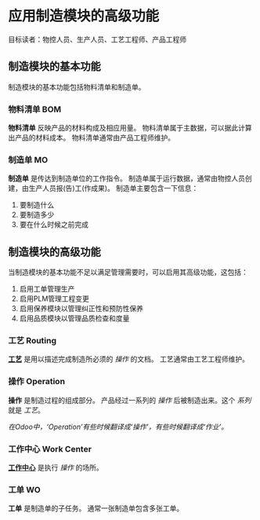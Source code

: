 # 应用制造模块的高级功能

目标读者：物控人员、生产人员、工艺工程师、产品工程师

## 制造模块的基本功能

制造模块的基本功能包括物料清单和制造单。

### 物料清单 BOM

**物料清单** 反映产品的材料构成及相应用量。
物料清单属于主数据，可以据此计算出产品的材料成本。
物料清单通常由产品工程师维护。

### 制造单 MO

**制造单** 是传达到制造单位的工作指令。
制造单属于运行数据，通常由物控人员创建，由生产人员报(告)工(作成果)。
制造单主要包含一下信息：

1. 要制造什么
2. 要制造多少
3. 要在什么时候之前完成

## 制造模块的高级功能

当制造模块的基本功能不足以满足管理需要时，可以启用其高级功能，这包括：

1. 启用工单管理生产
2. 启用PLM管理工程变更
3. 启用保养模块以管理纠正性和预防性保养
4. 启用品质模块以管理品质检查和度量

### 工艺 Routing

**[工艺](setup_routing.md)** 是用以描述完成制造所必须的 *操作* 的文档。
工艺通常由工艺工程师维护。

### 操作 Operation

**操作** 是制造过程的组成部分。
产品经过一系列的 *操作* 后被制造出来。这个 *系列* 就是 *工艺*。

*在Odoo中，‘Operation’有些时候翻译成‘操作’，有些时候翻译成‘作业’。*

### 工作中心 Work Center

**[工作中心](setup_workcenter.md)** 是执行 *操作* 的场所。

### 工单 WO

**工单** 是制造单的子任务。
通常一张制造单包含多张工单。
